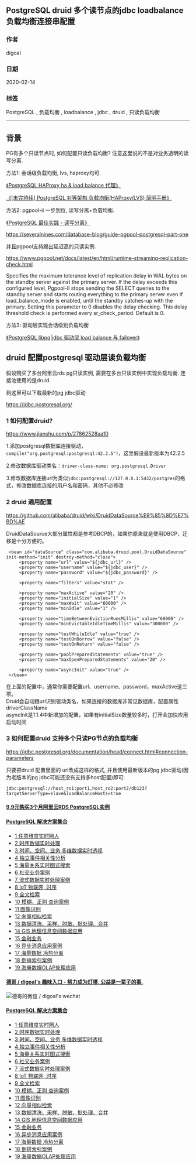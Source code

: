 ## PostgreSQL druid 多个读节点的jdbc loadbalance负载均衡连接串配置   
        
### 作者                                                                        
digoal                                                                                                                 
                          
### 日期                                                                                                                 
2020-02-14                                                                                                             
                                                                                                                 
### 标签                                                                                                                 
PostgreSQL , 负载均衡 , loadbalance , jdbc , druid , 只读负载均衡     
                     
----               
                          
## 背景      
PG有多个只读节点时, 如何配置只读负载均衡? 注意这里说的不是对业务透明的读写分离.   
  
方法1: 会话级负载均衡, lvs, haproxy均可.    
  
[《PostgreSQL HAProxy ha & load balance 代理》](../201911/20191101_01.md)    
  
[《[未完待续] PostgreSQL 对等架构 负载均衡(HAProxy/LVS) 简明手册》](../201804/20180402_04.md)    
  
方法2: pgpool-ii 一步到位, 读写分离+负载均衡.  
  
[《PostgreSQL 最佳实践 - 读写分离》](../201608/20160824_03.md)    
  
https://severalnines.com/database-blog/guide-pgpool-postgresql-part-one  
  
并且pgpool支持踢出延迟高的只读实例.    
  
https://www.pgpool.net/docs/latest/en/html/runtime-streaming-replication-check.html  
  
Specifies the maximum tolerance level of replication delay in WAL bytes on the standby server against the primary server. If the delay exceeds this configured level, Pgpool-II stops sending the SELECT queries to the standby server and starts routing everything to the primary server even if load_balance_mode is enabled, until the standby catches-up with the primary. Setting this parameter to 0 disables the delay checking. This delay threshold check is performed every sr_check_period. Default is 0.  
  
方法3: 驱动层实现会话级别负载均衡  
  
[《PostgreSQL libpq|jdbc 驱动层 load balance 与 failover》](../201910/20191027_01.md)    
  
## druid 配置postgresql 驱动层读负载均衡  
假设购买了多台阿里云rds pg只读实例, 需要在多台只读实例中实现负载均衡. 连接池使用的是druid.  
  
到这里可以下载最新的pg jdbc驱动  
  
https://jdbc.postgresql.org/  
  
### 1 如何配置druid?   
  
https://www.jianshu.com/p/27862528aa10  
  
1.添加postgresql数据库连接驱动，```compile("org.postgresql:postgresql:42.2.5")```，这里假设最新版本为42.2.5  
  
2.修改数据库驱动类名：```driver-class-name: org.postgresql.Driver```  
  
3.修改数据库连接url为类似```jdbc:postgresql://127.0.0.1:5432/postgres```的格式，修改数据库连接的用户名和密码，其他不必修改  
  
  
### 2 druid 通用配置  
  
https://github.com/alibaba/druid/wiki/DruidDataSource%E9%85%8D%E7%BD%AE  
  
DruidDataSource大部分属性都是参考DBCP的，如果你原来就是使用DBCP，迁移是十分方便的。  
  
```  
 <bean id="dataSource" class="com.alibaba.druid.pool.DruidDataSource" init-method="init" destroy-method="close">   
     <property name="url" value="${jdbc_url}" />  
     <property name="username" value="${jdbc_user}" />  
     <property name="password" value="${jdbc_password}" />  
  
     <property name="filters" value="stat" />  
  
     <property name="maxActive" value="20" />  
     <property name="initialSize" value="1" />  
     <property name="maxWait" value="60000" />  
     <property name="minIdle" value="1" />  
  
     <property name="timeBetweenEvictionRunsMillis" value="60000" />  
     <property name="minEvictableIdleTimeMillis" value="300000" />  
  
     <property name="testWhileIdle" value="true" />  
     <property name="testOnBorrow" value="false" />  
     <property name="testOnReturn" value="false" />  
  
     <property name="poolPreparedStatements" value="true" />  
     <property name="maxOpenPreparedStatements" value="20" />  
  
     <property name="asyncInit" value="true" />  
 </bean>  
```  
  
在上面的配置中，通常你需要配置url、username、password，maxActive这三项。  
Druid会自动跟url识别驱动类名，如果连接的数据库非常见数据库，配置属性driverClassName  
asyncInit是1.1.4中新增加的配置，如果有initialSize数量较多时，打开会加快应用启动时间  
  
### 3 如何配置druid 支持多个只读PG节点的负载均衡   
  
https://jdbc.postgresql.org/documentation/head/connect.html#connection-parameters  
  
只要把druid 配置里面的 url改成这样的格式, 并且使用最新版本的pg jdbc驱动(因为老版本的pg jdbc可能还没有支持多host配置)即可:  
  
```  
jdbc:postgresql://host_ro1:port1,host_ro2:port2/db123?targetServerType=slave&loadBalanceHosts=true  
```  
  
  
  
  
  
  
  
  
  
  
  
  
  
  
  
  
  
  
  
  
  
  
  
  
  
  
  
  
  
#### [9.9元购买3个月阿里云RDS PostgreSQL实例](https://www.aliyun.com/database/postgresqlactivity "57258f76c37864c6e6d23383d05714ea")
  
  
#### [PostgreSQL 解决方案集合](https://yq.aliyun.com/topic/118 "40cff096e9ed7122c512b35d8561d9c8")
- [1 任意维度实时圈人](https://yq.aliyun.com/topic/118 "40cff096e9ed7122c512b35d8561d9c8")
- [2 时序数据实时处理](https://yq.aliyun.com/topic/118 "40cff096e9ed7122c512b35d8561d9c8")
- [3 时间、空间、业务 多维数据实时透视](https://yq.aliyun.com/topic/118 "40cff096e9ed7122c512b35d8561d9c8")
- [4 独立事件相关性分析](https://yq.aliyun.com/topic/118 "40cff096e9ed7122c512b35d8561d9c8")
- [5 海量关系实时图式搜索](https://yq.aliyun.com/topic/118 "40cff096e9ed7122c512b35d8561d9c8")
- [6 社交业务案例](https://yq.aliyun.com/topic/118 "40cff096e9ed7122c512b35d8561d9c8")
- [7 流式数据实时处理案例](https://yq.aliyun.com/topic/118 "40cff096e9ed7122c512b35d8561d9c8")
- [8 IoT 物联网, 时序](https://yq.aliyun.com/topic/118 "40cff096e9ed7122c512b35d8561d9c8")
- [9 全文检索](https://yq.aliyun.com/topic/118 "40cff096e9ed7122c512b35d8561d9c8")
- [10 模糊、正则 查询案例](https://yq.aliyun.com/topic/118 "40cff096e9ed7122c512b35d8561d9c8")
- [11 图像识别](https://yq.aliyun.com/topic/118 "40cff096e9ed7122c512b35d8561d9c8")
- [12 向量相似检索](https://yq.aliyun.com/topic/118 "40cff096e9ed7122c512b35d8561d9c8")
- [13 数据清洗、采样、脱敏、批处理、合并](https://yq.aliyun.com/topic/118 "40cff096e9ed7122c512b35d8561d9c8")
- [14 GIS 地理信息空间数据应用](https://yq.aliyun.com/topic/118 "40cff096e9ed7122c512b35d8561d9c8")
- [15 金融业务](https://yq.aliyun.com/topic/118 "40cff096e9ed7122c512b35d8561d9c8")
- [16 异步消息应用案例](https://yq.aliyun.com/topic/118 "40cff096e9ed7122c512b35d8561d9c8")
- [17 海量数据 冷热分离](https://yq.aliyun.com/topic/118 "40cff096e9ed7122c512b35d8561d9c8")
- [18 倒排索引案例](https://yq.aliyun.com/topic/118 "40cff096e9ed7122c512b35d8561d9c8")
- [19 海量数据OLAP处理应用](https://yq.aliyun.com/topic/118 "40cff096e9ed7122c512b35d8561d9c8")
  
  
#### [德哥 / digoal's 趣味入口 - 努力成为灯塔, 公益是一辈子的事.](https://github.com/digoal/blog/blob/master/README.md "22709685feb7cab07d30f30387f0a9ae")
  
  
![德哥的微信 / digoal's wechat](../pic/digoal_weixin.jpg "f7ad92eeba24523fd47a6e1a0e691b59")
  
  
#### [PostgreSQL 解决方案集合](https://yq.aliyun.com/topic/118 "40cff096e9ed7122c512b35d8561d9c8")
- [1 任意维度实时圈人](https://yq.aliyun.com/topic/118 "40cff096e9ed7122c512b35d8561d9c8")
- [2 时序数据实时处理](https://yq.aliyun.com/topic/118 "40cff096e9ed7122c512b35d8561d9c8")
- [3 时间、空间、业务 多维数据实时透视](https://yq.aliyun.com/topic/118 "40cff096e9ed7122c512b35d8561d9c8")
- [4 独立事件相关性分析](https://yq.aliyun.com/topic/118 "40cff096e9ed7122c512b35d8561d9c8")
- [5 海量关系实时图式搜索](https://yq.aliyun.com/topic/118 "40cff096e9ed7122c512b35d8561d9c8")
- [6 社交业务案例](https://yq.aliyun.com/topic/118 "40cff096e9ed7122c512b35d8561d9c8")
- [7 流式数据实时处理案例](https://yq.aliyun.com/topic/118 "40cff096e9ed7122c512b35d8561d9c8")
- [8 IoT 物联网, 时序](https://yq.aliyun.com/topic/118 "40cff096e9ed7122c512b35d8561d9c8")
- [9 全文检索](https://yq.aliyun.com/topic/118 "40cff096e9ed7122c512b35d8561d9c8")
- [10 模糊、正则 查询案例](https://yq.aliyun.com/topic/118 "40cff096e9ed7122c512b35d8561d9c8")
- [11 图像识别](https://yq.aliyun.com/topic/118 "40cff096e9ed7122c512b35d8561d9c8")
- [12 向量相似检索](https://yq.aliyun.com/topic/118 "40cff096e9ed7122c512b35d8561d9c8")
- [13 数据清洗、采样、脱敏、批处理、合并](https://yq.aliyun.com/topic/118 "40cff096e9ed7122c512b35d8561d9c8")
- [14 GIS 地理信息空间数据应用](https://yq.aliyun.com/topic/118 "40cff096e9ed7122c512b35d8561d9c8")
- [15 金融业务](https://yq.aliyun.com/topic/118 "40cff096e9ed7122c512b35d8561d9c8")
- [16 异步消息应用案例](https://yq.aliyun.com/topic/118 "40cff096e9ed7122c512b35d8561d9c8")
- [17 海量数据 冷热分离](https://yq.aliyun.com/topic/118 "40cff096e9ed7122c512b35d8561d9c8")
- [18 倒排索引案例](https://yq.aliyun.com/topic/118 "40cff096e9ed7122c512b35d8561d9c8")
- [19 海量数据OLAP处理应用](https://yq.aliyun.com/topic/118 "40cff096e9ed7122c512b35d8561d9c8")
  
